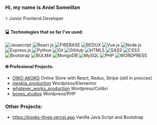 ### Hi, my name is Aniel Someillan 

⚡ Junior Frontend Developer

#### 💻 Technologies that so far I've used:

![Javascript](https://img.shields.io/badge/-Javascript-black?style=flat&logo=javascript)
![React.js](https://img.shields.io/badge/-React.js-007494?style=flat&logo=react)
![FIREBASE](https://img.shields.io/badge/-firebase-007494?style=flat&logo=firebase)
![REDUX](https://img.shields.io/badge/-Redux-purple?style=flat&logo=redux)
![Vue.js](https://img.shields.io/badge/-Vue.js-0C4B33?style=flat&logo=Vue.js) 
![Node.js](https://img.shields.io/badge/-Node.js-black?style=flat&logo=Node.js)
![Express.js](https://img.shields.io/badge/-Express.js-black?style=flat&logo=Express)
![Python](https://img.shields.io/badge/-Python-356c9a?style=flat&logo=Python&logoColor=white)
![Git](https://img.shields.io/badge/-Git-grey?style=flat&logo=git)
![GitHub](https://img.shields.io/badge/-GitHub-181717?style=flat&logo=github)
![HTML5](https://img.shields.io/badge/-HTML5-E34F26?style=flat&logo=html5&logoColor=white)
![SASS](https://img.shields.io/badge/-SASS-c16792?style=flat&logo=sass&logoColor=white)
![CSS3](https://img.shields.io/badge/-CSS3-1572B6?style=flat&logo=css3)
![Bootstrap](https://img.shields.io/badge/-Bootstrap-563D7C?style=flat&logo=bootstrap)
![BULMA](https://img.shields.io/badge/-bulma-white?style=flat&logo=bulma)
![MongoDB](https://img.shields.io/badge/-MongoDB-black?style=flat&logo=mongodb)
![MySQL](https://img.shields.io/badge/-MySQL-white?style=flat&logo=mysql)
![PHP](https://img.shields.io/badge/-PHP-black?style=flat&logo=php)
![WORDPRESS](https://img.shields.io/badge/-WORDPRESS-darkblue?style=flat&logo=wordpress)



#### 🌐 Profesional Projects:
- [OWO AKOKO](https://owo-akoko-shop.herokuapp.com/) Online Store with React, Redux, Stripe (still in procces)
- [meskla_production](https://mesklaproduction.com) Wordpress/Elementor
- [whatever_works_production](https://whateverworks.pl) Wordpress/Colibri
- [bones_studios](https://bones.studio) Wordpress/PHP


### Other Projects:

- https://books-three.vercel.app Vanilla Java Script and Bootstrap



